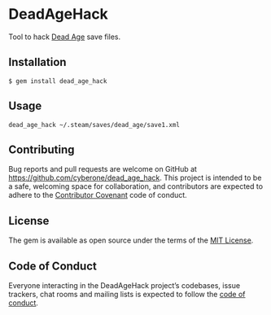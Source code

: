 # DeadAgeHack

Tool to hack [Dead Age](https://store.steampowered.com/app/363930/) save files.

## Installation

    $ gem install dead_age_hack

## Usage

    dead_age_hack ~/.steam/saves/dead_age/save1.xml

## Contributing

Bug reports and pull requests are welcome on GitHub at https://github.com/cyberone/dead_age_hack. This project is intended to be a safe, welcoming space for collaboration, and contributors are expected to adhere to the [Contributor Covenant](http://contributor-covenant.org) code of conduct.

## License

The gem is available as open source under the terms of the [MIT License](https://opensource.org/licenses/MIT).

## Code of Conduct

Everyone interacting in the DeadAgeHack project’s codebases, issue trackers, chat rooms and mailing lists is expected to follow the [code of conduct](https://github.com/cyberone/dead_age_hack/blob/master/CODE_OF_CONDUCT.md).
